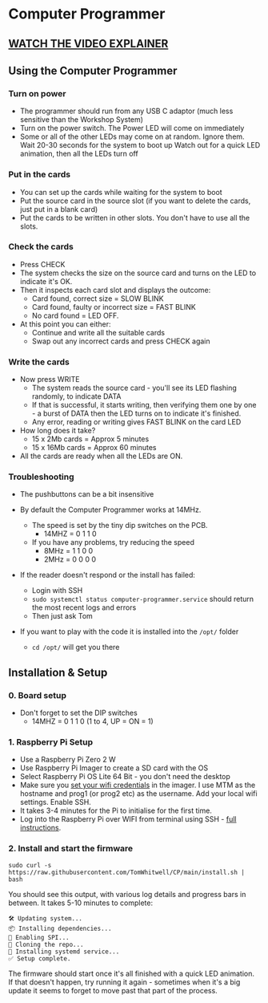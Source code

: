 # Computer Programmer 

[WATCH THE VIDEO EXPLAINER](https://youtube.com/shorts/0Sg8xTNHPjw)
---
## Using the Computer Programmer 

### Turn on power 
- The programmer should run from any USB C adaptor (much less sensitive than the Workshop System)
- Turn on the power switch. The Power LED will come on immediately
- Some or all of the other LEDs may come on at random. Ignore them.  
Wait 20-30 seconds for the system to boot up
Watch out for a quick LED animation, then all the LEDs turn off 

### Put in the cards 
- You can set up the cards while waiting for the system to boot 
- Put the source card in the source slot (if you want to delete the cards, just put in a blank card)
- Put the cards to be written in other slots. You don't have to use all the slots. 

### Check the cards 
- Press CHECK 
- The system checks the size on the source card and turns on the LED to indicate it's OK. 
- Then it inspects each card slot and displays the outcome: 
  - Card found, correct size = SLOW BLINK 
  - Card found, faulty or incorrect size = FAST BLINK 
  - No card found = LED OFF. 
- At this point you can either: 
  - Continue and write all the suitable cards 
  - Swap out any incorrect cards and press CHECK again 

### Write the cards 
- Now press WRITE
  - The system reads the source card - you'll see its LED flashing randomly, to indicate DATA
  - If that is successful, it starts writing, then verifying them one by one - a burst of DATA then the LED turns on to indicate it's finished. 
  - Any error, reading or writing gives FAST BLINK on the card LED 
- How long does it take? 
  - 15 x 2Mb cards = Approx 5 minutes 
  - 15 x 16Mb cards = Approx 60 minutes 
- All the cards are ready when all the LEDs are ON. 

### Troubleshooting 
- The pushbuttons can be a bit insensitive 

- By default the Computer Programmer works at 14MHz. 
  - The speed is set by the tiny dip switches on the PCB. 
    - 14MHZ = 0 1 1 0
  - If you have any problems, try reducing the speed
    - 8MHz = 1 1 0 0
    - 2MHz = 0 0 0 0 

- If the reader doesn't respond or the install has failed: 
  - Login with SSH 
  - `sudo systemctl status computer-programmer.service` should return the most recent logs and errors 
  - Then just ask Tom 

- If you want to play with the code it is installed into the `/opt/` folder 
  - `cd /opt/` will get you there 




## Installation & Setup

### 0. Board setup 
- Don't forget to set the DIP switches 
  - 14MHZ = 0 1 1 0 (1 to 4, UP = ON = 1)

### 1. Raspberry Pi Setup 

- Use a Raspberry Pi Zero 2 W
- Use Raspberry Pi Imager to create a SD card with the OS 
- Select Raspberry Pi OS Lite 64 Bit - you don't need the desktop 
- Make sure you [set your wifi credentials](https://www.raspberrypi.com/documentation/computers/getting-started.html#raspberry-pi-imager) in the imager. I use MTM as the hostname and prog1 (or prog2 etc) as the username. Add your local wifi settings. Enable SSH. 
- It takes 3-4 minutes for the Pi to initialise for the first time. 
- Log into the Raspberry Pi over WIFI from terminal using SSH - [full instructions](https://www.raspberrypi.com/documentation/computers/remote-access.html#ssh).  


### 2. Install and start the firmware 

```
sudo curl -s https://raw.githubusercontent.com/TomWhitwell/CP/main/install.sh | bash
```
You should see this output, with various log details and progress bars in between. It takes 5-10 minutes to complete: 

```
🛠 Updating system...
📦 Installing dependencies...
🔌 Enabling SPI...
💾 Cloning the repo...
📂 Installing systemd service...
✅ Setup complete.

```
The firmware should start once it's all finished with a quick LED animation. 
If that doesn't happen, try running it again - sometimes when it's a big update it seems to forget to move past that part of the process. 
